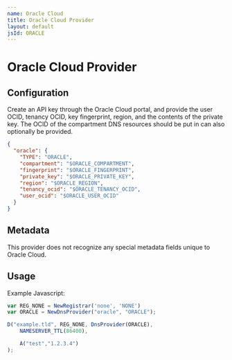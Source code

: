 ```yaml
---
name: Oracle Cloud
title: Oracle Cloud Provider
layout: default
jsId: ORACLE
---
```

# Oracle Cloud Provider

## Configuration

Create an API key through the Oracle Cloud portal, and provide the user OCID, tenancy OCID, key fingerprint, region, and the contents of the private key.
The OCID of the compartment DNS resources should be put in can also optionally be provided.

```json
{
  "oracle": {
    "TYPE": "ORACLE",
    "compartment": "$ORACLE_COMPARTMENT",
    "fingerprint": "$ORACLE_FINGERPRINT",
    "private_key": "$ORACLE_PRIVATE_KEY",
    "region": "$ORACLE_REGION",
    "tenancy_ocid": "$ORACLE_TENANCY_OCID",
    "user_ocid": "$ORACLE_USER_OCID"
  }
}
```

## Metadata
This provider does not recognize any special metadata fields unique to Oracle Cloud.

## Usage
Example Javascript:

```js
var REG_NONE = NewRegistrar('none', 'NONE')
var ORACLE = NewDnsProvider("oracle", "ORACLE");

D("example.tld", REG_NONE, DnsProvider(ORACLE),
    NAMESERVER_TTL(86400),

    A("test","1.2.3.4")
);
```


